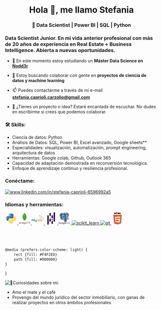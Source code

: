 <h1 align="center">Hola 👋, me llamo Stefania</h1>
<h3 align="center">🎯 Data Scientist | Power BI | SQL | Python
<h3 align="left">Data Scientist Junior. En mi vida anterior profesional con más de 20 años de experiencia en Real Estate + Business Intelligence. Abierta a nuevas oportunidades.</h3>



- 🧠 En este momento estoy estudiando un **Máster Data Science en [Nodd3r](https://nodd3r.com)**

- 🤝 Estoy buscando colaborar con gente en **proyectos de ciencia de datos y machine learning**

- 📫 Puedes contactarme a través de mi e-mail **stefania.caprioli.carzolio@gmail.com**

-  💬 ¿Tienes un proyecto o idea? Estaré encantada de escuchar. No dudes en escribirme si crees que podemos colaborar.



<h3 align="left">🛠️ Skills:</h3>

-  Ciencia de datos: Python 
-  Análisis de Datos: SQL, Power BI, Excel avanzado, Google sheets**
-  Especialidades: visualización, automatización, prompt engineering, arquitectura de datos
-  Herramientas: Google colab, Github, Outlook 365
-  Capacidad de adaptación demostrada en reconversión tecnológica.
-  Enfoque de aprendizaje continuo y resiliencia profesional.


<h3 align="left">Conéctame:</h3>
<p align="left">
<a href="https://linkedin.com/in/www.linkedin.com/in/stefania-caprioli-6596992a5" target="blank"><img align="center" src="https://raw.githubusercontent.com/rahuldkjain/github-profile-readme-generator/master/src/images/icons/Social/linked-in-alt.svg" alt="www.linkedin.com/in/stefania-caprioli-6596992a5" height="30" width="40" /></a>
</p>

<h3 align="left">Idiomas y herramientas:</h3>

<p align="left"> <a href="https://git-scm.com/" target="_blank" rel="noreferrer"> <img src="https://raw.githubusercontent.com/devicons/devicon/master/icons/python/python-original.svg" alt="python" width="40" height="40"/> </a> <a href="https://www.mongodb.com/" target="_blank" destino="_blank" 
rel="noreferrer"> <img src="https://raw.githubusercontent.com/devicons/devicon/master/icons/mongodb/mongodb-original-wordmark.svg" alt="mongodb" width="40" height="40"/> </a> <a href="https://www.mysql.com/" destino="_blank" rel="noreferrer"> <img src="https://raw.githubusercontent.com/devicons/devicon/master/icons/mysql/mysql-original-wordmark.svg" alt="mysql" width="40" height="40"/> </a> <a href="https://pandas.pydata.org/" destino="_blank" rel="noreferrer"> <img src="https://raw.githubusercontent.com/devicons/devicon/2ae2a900d2f041da66e950e4d48052658d850630/icons/pandas/pandas-original.svg" alt="pandas" width="40" height="40"/> </a> <a href="https://www.postgresql.org" destino="_blank" rel="noreferrer"> <img src="https://raw.githubusercontent.com/devicons/devicon/master/icons/postgresql/postgresql-original-wordmark.svg" alt="postgresql" width="40" height="40"/> </a> <a href="https://www.python.org"  rel="noreferrer"> <img src="https://upload.wikimedia.org/wikipedia/commons/0/05/Scikit_learn_logo_small.svg" alt="scikit_learn" width="40" height="40"/> </a> <a href="https://scikit-learn.org/" target="_blank" rel="noreferrer"> <img src="https://www.vectorlogo.zone/logos/git-scm/git-scm-icon.svg" alt="git" width="40" height="40"/> </a> <a href="https://www.w3.org/html/" target="_blank" rel="noreferrer"> <img src="https://raw.githubusercontent.com/devicons/devicon/master/icons/html5/html5-original-wordmark.svg" alt="html5" width="40" height="40"/> </a> </p>
<svg id="chatgpt" width="40" height="40" viewBox="0 0 40 40" fill="none" xmlns="http://www.w3.org/2000/svg">
<style>
#chatgpt {
    rect {fill: #242938}

    @media (prefers-color-scheme: light) {
        rect {fill: #F4F2ED}
        path {fill: #000000}
    }
}
</style>
<rect x="0.00282288" y="0.000518799" width="40" height="40" rx="50" fill="#242938"/>
<path d="M197.439 113.487C199.258 108.102 199.89 102.387 199.29 96.7344C198.691 91.0821 196.874 85.6269 193.965 80.7437C189.627 73.3148 183.046 67.4529 175.166 64.0008C167.245 60.5215 158.432 59.6141 149.968 61.4065C146.136 57.149 141.442 53.7557 136.198 51.4522C130.939 49.1411 125.252 47.965 119.507 48.0008C110.868 47.9767 102.44 50.6672 95.412 55.6922C88.4301 60.68 83.2201 67.764 80.5387 75.9151C74.9108 77.0503 69.5869 79.3638 64.917 82.7037C60.2684 86.0245 56.3837 90.3011 53.5235 95.2466C49.1764 102.622 47.3182 111.201 48.2237 119.715C49.1293 128.229 52.7504 136.225 58.5517 142.521C56.7332 147.905 56.1016 153.618 56.7003 159.269C57.299 164.92 59.1138 170.375 62.02 175.258C66.3578 182.687 72.9395 188.549 80.8187 192.001C88.74 195.48 97.553 196.388 106.017 194.595C109.847 198.853 114.539 202.246 119.782 204.55C125.038 206.858 130.73 208.035 136.483 208.001C145.128 208.031 153.563 205.342 160.596 200.315C167.586 195.324 172.801 188.231 175.481 180.069C181.108 178.937 186.432 176.625 191.102 173.287C195.75 169.964 199.633 165.685 202.49 160.738C206.831 153.362 208.684 144.785 207.774 136.275C206.864 127.764 203.241 119.773 197.439 113.481V113.487ZM136.815 197.544C128.747 197.544 122.502 195.098 117.045 190.601C117.29 190.47 117.725 190.235 118.005 190.064L150.288 171.664C151.092 171.211 151.761 170.553 152.227 169.757C152.693 168.961 152.939 168.055 152.939 167.132V122.218L166.59 129.989C166.66 130.026 166.721 130.079 166.766 130.143C166.812 130.208 166.842 130.283 166.853 130.361V167.549C166.853 184.418 152.619 197.544 136.815 197.544ZM71.2137 170.024C67.6552 163.971 66.3689 156.848 67.5854 149.932C67.8253 150.075 68.2425 150.332 68.5453 150.504L100.829 168.904C101.635 169.369 102.549 169.614 103.48 169.614C104.411 169.614 105.325 169.369 106.131 168.904L145.546 146.447V161.989C145.55 162.069 145.535 162.148 145.501 162.22C145.467 162.292 145.416 162.354 145.351 162.401L112.719 181.001C105.72 184.972 97.4434 186.042 89.6638 183.984C81.9108 181.949 75.2824 176.931 71.2137 170.024ZM62.7057 100.481C66.2761 94.3816 71.8732 89.7285 78.5217 87.3323V125.229C78.5129 126.154 78.7547 127.063 79.2216 127.861C79.6884 128.659 80.3628 129.316 81.173 129.761L120.582 152.218L106.937 159.989C106.87 160.033 106.794 160.06 106.714 160.068C106.634 160.076 106.554 160.065 106.48 160.035L73.8306 141.424C70.3923 139.469 67.3734 136.856 64.9467 133.733C62.52 130.61 60.7332 127.038 59.6888 123.224C58.656 119.423 58.3904 115.454 58.9073 111.549C59.4243 107.645 60.7193 103.882 62.7057 100.481ZM174.829 126.229L135.415 103.772L149.06 96.0008C149.127 95.957 149.203 95.93 149.283 95.922C149.362 95.9141 149.443 95.9254 149.517 95.9551L182.16 114.555C187.143 117.392 191.214 121.59 193.897 126.658C196.563 131.702 197.719 137.408 197.224 143.092C196.729 148.776 194.606 154.196 191.108 158.704C187.59 163.247 182.854 166.699 177.452 168.658V130.755C177.462 129.835 177.224 128.929 176.762 128.132C176.301 127.336 175.633 126.678 174.829 126.229ZM188.411 106.041C188.094 105.848 187.774 105.66 187.451 105.475L155.168 87.0751C154.361 86.6108 153.447 86.3664 152.517 86.3664C151.586 86.3664 150.672 86.6108 149.865 87.0751L110.451 109.532V93.978C110.446 93.8986 110.462 93.8193 110.496 93.7474C110.529 93.6756 110.581 93.6134 110.645 93.5666L143.283 74.9894C148.292 72.1412 154.002 70.76 159.76 71.0035C165.517 71.247 171.09 73.1055 175.841 76.3665C180.561 79.6063 184.258 84.1263 186.497 89.3951C188.725 94.6523 189.388 100.424 188.411 106.041ZM103.034 133.767L89.3781 125.995C89.3067 125.96 89.2452 125.908 89.1993 125.843C89.1533 125.778 89.1245 125.703 89.1153 125.624V88.4294C89.121 82.7323 90.7723 77.1551 93.8692 72.3494C96.9844 67.5296 101.405 63.6948 106.617 61.2922C111.851 58.879 117.657 57.9851 123.374 58.7126C129.091 59.44 134.489 61.7595 138.952 65.4065C138.628 65.5774 138.308 65.7545 137.992 65.938L105.708 84.338C104.904 84.7908 104.235 85.4488 103.768 86.2449C103.301 87.0409 103.054 87.9466 103.051 88.8694L103.034 133.767ZM110.445 117.995L127.998 108.001L145.551 118.001V138.001L127.998 147.995L110.445 137.995V117.995Z" fill="white"/>
</svg>


<p><img align="left" src="https://github-readme-stats.vercel.

<p> <img align="center" src="https://github-readme-stats.vercel.app/api?username=alollu&show_icons=true&locale=es" 







<h3 align="left">🌱Curiosidades sobre mi:</h3> 
 <p align="left"> 

-  Amo el mate y el café
-  Provengo del mundo jurídico del sector inmobiliario, con ganas de realizar proyectos en otros ámbitos profesionales 

